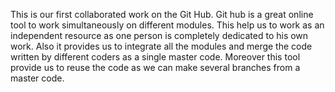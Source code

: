 This is our first collaborated work on the Git Hub. Git hub is a great online tool to work simultaneously on different modules.
This help us to work as an independent resource as one person is completely dedicated to his own work. Also it provides us to integrate 
all the modules and merge the code written by different coders as a single master code. Moreover this tool provide us to reuse the code as we can make 
several branches from a master code.
